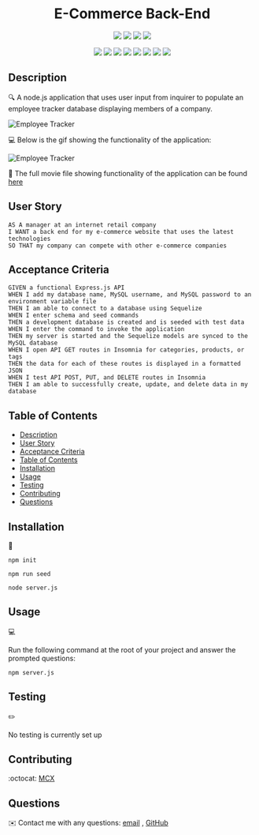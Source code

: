 
<h1 align="center"> E-Commerce Back-End </h1>
  
<p align="center">
    <img src="https://img.shields.io/github/repo-size/Mcnoor/-Challenge-Module13-BC-" />
    <img src="https://img.shields.io/github/languages/top/Mcnoor/-Challenge-Module13-BC-"  />
    <img src="https://img.shields.io/github/issues/Mcnoor/-Challenge-Module13-BC-" />
    <img src="https://img.shields.io/github/last-commit/Mcnoor/-Challenge-Module13-BC-" >
</p>
  
<p align="center">
    <img src="https://img.shields.io/badge/Javascript-yellow" />
    <img src="https://img.shields.io/badge/jQuery-blue"  />
    <img src="https://img.shields.io/badge/-node.js-green" />
    <img src="https://img.shields.io/badge/-inquirer-red" >
    <img src="https://img.shields.io/badge/-screencastify-lightgrey" />
    <img src="https://img.shields.io/badge/-json-orange" />
    <img src="https://img.shields.io/badge/mySQL-blue"  />
    <img src="https://img.shields.io/badge/inquirer-green" />
</p>
   
## Description

🔍 A node.js application that uses user input from inquirer to populate an employee tracker database displaying members of a company.

![ Employee Tracker](https://raw.githubusercontent.com/Mcnoor/-Challenge-Module13-BC-/main/Screen%20Shot%202022-07-02%20at%206.23.05%20PM.png)
  
💻 Below is the gif showing the functionality of the application:
  
![ Employee Tracker](./assets/empfdsfloyee-tracker.gif)
  
🎥 The full movie file showing functionality of the application can be found [here](https://watch.screencastify.com/v/xW2PKeC6eboclMdPrA25)
  
## User Story
  
```
AS A manager at an internet retail company
I WANT a back end for my e-commerce website that uses the latest technologies
SO THAT my company can compete with other e-commerce companies
```
  
## Acceptance Criteria
  
``` 
GIVEN a functional Express.js API
WHEN I add my database name, MySQL username, and MySQL password to an environment variable file
THEN I am able to connect to a database using Sequelize
WHEN I enter schema and seed commands
THEN a development database is created and is seeded with test data
WHEN I enter the command to invoke the application
THEN my server is started and the Sequelize models are synced to the MySQL database
WHEN I open API GET routes in Insomnia for categories, products, or tags
THEN the data for each of these routes is displayed in a formatted JSON
WHEN I test API POST, PUT, and DELETE routes in Insomnia
THEN I am able to successfully create, update, and delete data in my database
```
  
## Table of Contents
- [Description](#description)
- [User Story](#user-story)
- [Acceptance Criteria](#acceptance-criteria)
- [Table of Contents](#table-of-contents)
- [Installation](#installation)
- [Usage](#usage)
- [Testing](#testing)
- [Contributing](#contributing)
- [Questions](#questions)

## Installation
💾   
  
`npm init`
  
`npm run seed`

`node server.js`

  
## Usage
💻   
  
Run the following command at the root of your project and answer the prompted questions:
  
`npm server.js`

## Testing
✏️

No testing is currently set up

## Contributing
:octocat: [MCX](https://github.com/mcnoor)

## Questions
✉️ Contact me with any questions: [email](mailto:mcnoor@gmail.com) , [GitHub]((https://github.com/Mcnoor/-Challenge-Module13-BC-/))<br />
